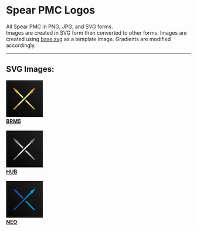 # Spear PMC Logos<br>
All Spear PMC in PNG, JPG, and SVG forms.<br>
Images are created in SVG form then converted to other forms. Images are created using [base.svg](./base.svg) as a template image. Gradients are modified accordingly. 

<hr>

## SVG Images:<br>
[<img src="./svg/brm5.svg" alt="BRM5 logo - SVG" width="100" height="100">
<br>
**BRM5**](./svg/brm5.svg)
<br><br>
[<img src="./svg/hub.svg" alt="HUB logo - SVG" width="100" height="100">
<br>
**HUB**](./svg/hub.svg)
<br><br>
[<img src="./svg/neo.svg" alt="NEO logo - SVG" width="100" height="100">
<br>
**NEO**](./svg/neo.svg)